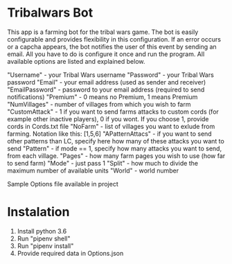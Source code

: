 # Tribalwars Bot
This app is a farming bot for the tribal wars game. The bot is easily configurable and provides flexibility in this configuration. If an error occurs or a capcha appears, the bot notifies the user of this event by sending an email. All you have to do is configure it once and run the program. All available options are listed and explained below.

"Username" - your Tribal Wars username
"Password" - your Tribal Wars password
"Email" - your email address (used as sender and receiver)
"EmailPassword" - password to your email address (required to send notifications)
"Premium" - 0 means no Premium, 1 means Premium
"NumVillages" - number of villages from which you wish to farm
"CustomAttack" - 1 if you want to send farms attacks to custom cords (for example other inactive players), 0 if you wont. If you choose 1, provide cords in Cords.txt file
"NoFarm" - list of villages you want to exlude from farming. Notation like this: [1,5,6]
"APatternAttacs" - if you want to send other patterns than LC, specify here how many of these attacks you want to send
"Pattern" - if mode == 1, specify how many attacks you want to send, from each village.
"Pages" - how many farm pages you wish to use (how far to send farm)
"Mode" - just pass 1
"Split" - how much to divide the maximum number of available units 
"World" - world number

Sample Options file available in project

# Instalation
1. Install python 3.6
2. Run "pipenv shell"
3. Run "pipenv install"
4. Provide required data in Options.json
